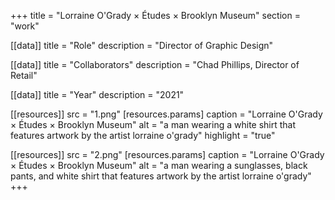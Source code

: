 +++
title = "Lorraine O'Grady × Études × Brooklyn Museum"
section = "work"

[[data]]
title = "Role"
description = "Director of Graphic Design"

[[data]]
title = "Collaborators"
description = "Chad Phillips, Director of Retail"

[[data]]
title = "Year"
description = "2021"

[[resources]]
src = "1.png"
[resources.params]
caption = "Lorraine O'Grady × Études × Brooklyn Museum"
alt = "a man wearing a white shirt that features artwork by the artist lorraine o'grady"
highlight = "true"

[[resources]]
src = "2.png"
[resources.params]
caption = "Lorraine O'Grady × Études × Brooklyn Museum"
alt = "a man wearing a sunglasses, black pants, and white shirt that features artwork by the artist lorraine o'grady"
+++

